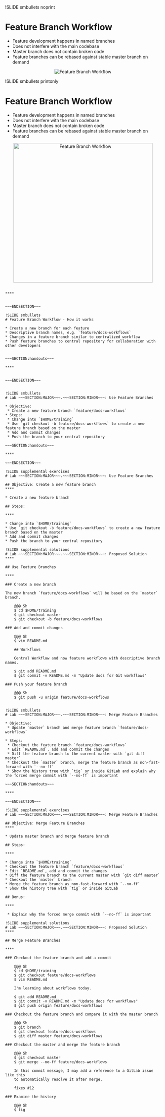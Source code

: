 !SLIDE smbullets noprint
# Feature Branch Workflow

* Feature development happens in named branches
* Does not interfere with the main codebase
* Master branch does not contain broken code
* Feature branches can be rebased against stable master branch on demand

<center><img src="../../_images/workflows/git_feature_branch_workflow_01.png" alt="Feature Branch Workflow"/></center>

!SLIDE smbullets printonly
# Feature Branch Workflow

* Feature development happens in named branches
* Does not interfere with the main codebase
* Master branch does not contain broken code
* Feature branches can be rebased against stable master branch on demand

<center><img src="../../_images/workflows/git_feature_branch_workflow_01.png" style="width:450px" alt="Feature Branch Workflow"/></center>

~~~SECTION:handouts~~~

****


~~~ENDSECTION~~~

!SLIDE smbullets
# Feature Branch Workflow - How it works

* Create a new branch for each feature
* Descriptive branch names, e.g. `feature/docs-workflows`
* Changes in a feature branch similar to centralized workflow
* Push feature branches to central repository for collaboration with other developers


~~~SECTION:handouts~~~

****


~~~ENDSECTION~~~


!SLIDE smbullets
# Lab ~~~SECTION:MAJOR~~~.~~~SECTION:MINOR~~~: Use Feature Branches

* Objective:
 * Create a new feature branch `feature/docs-workflows`
* Steps:
 * Change into `$HOME/training`
 * Use `git checkout -b feature/docs-workflows` to create a new feature branch based on the master
 * Add and commit changes
 * Push the branch to your central repository

~~~SECTION:handouts~~~

****

~~~ENDSECTION~~~

!SLIDE supplemental exercises
# Lab ~~~SECTION:MAJOR~~~.~~~SECTION:MINOR~~~: Use Feature Branches

## Objective: Create a new feature branch
****

* Create a new feature branch

## Steps:

****

* Change into `$HOME/training`
* Use `git checkout -b feature/docs-workflows` to create a new feature branch based on the master
* Add and commit changes
* Push the branch to your central repository

!SLIDE supplemental solutions
# Lab ~~~SECTION:MAJOR~~~.~~~SECTION:MINOR~~~: Proposed Solution
****

## Use Feature Branches

****

### Create a new branch

The new branch `feature/docs-workflows` will be based on the `master` branch.

    @@@ Sh
    $ cd $HOME/training
    $ git checkout master
    $ git checkout -b feature/docs-workflows

### Add and commit changes

    @@@ Sh
    $ vim README.md

    ## Workflows

    Central Workflow and now feature workflows with descriptive branch names.

    $ git add README.md
    $ git commit -v README.md -m "Update docs for Git workflows"

### Push your feature branch

    @@@ Sh
    $ git push -u origin feature/docs-workflows


!SLIDE smbullets
# Lab ~~~SECTION:MAJOR~~~.~~~SECTION:MINOR~~~: Merge Feature Branches

* Objective:
 * Update `master` branch and merge feature branch `feature/docs-workflows`

* Steps:
 * Checkout the feature branch `feature/docs-workflows`
 * Edit `README.md`, add and commit the changes
 * Diff the feature branch to the current master with `git diff master`
 * Checkout the `master` branch, merge the feature branch as non-fast-forward with `--no-ff`
 * Show the history tree with `tig` or inside GitLab and explain why the forced merge commit with `--no-ff` is important

~~~SECTION:handouts~~~

****

~~~ENDSECTION~~~

!SLIDE supplemental exercises
# Lab ~~~SECTION:MAJOR~~~.~~~SECTION:MINOR~~~: Merge Feature Branches

## Objective: Merge Feature Branches
****

* Update master branch and merge feature branch

## Steps:

****

* Change into `$HOME/training`
* Checkout the feature branch `feature/docs-workflows`
* Edit `README.md`, add and commit the changes
* Diff the feature branch to the current master with `git diff master`
* Checkout the `master` branch
* Merge the feature branch as non-fast-forward with `--no-ff`
* Show the history tree with `tig` or inside GitLab

## Bonus:

****

 * Explain why the forced merge commit with `--no-ff` is important

!SLIDE supplemental solutions
# Lab ~~~SECTION:MAJOR~~~.~~~SECTION:MINOR~~~: Proposed Solution
****

## Merge Feature Branches

****

### Checkout the feature branch and add a commit

    @@@ Sh
    $ cd $HOME/training
    $ git checkout feature/docs-workflows
    $ vim README.md

    I'm learning about workflows today.

    $ git add README.md
    $ git commit -v README.md -m "Update docs for workflows"
    $ git push origin feature/docs-workflows

### Checkout the feature branch and compare it with the master branch

    @@@ Sh
    $ git branch
    $ git checkout feature/docs-workflows
    $ git diff master feature/docs-workflows

### Checkout the master and merge the feature branch

    @@@ Sh
    $ git checkout master
    $ git merge --no-ff feature/docs-workflows

    In this commit message, I may add a reference to a GitLab issue like this
    to automatically resolve it after merge.

    fixes #12

### Examine the history

    @@@ Sh
    $ tig






